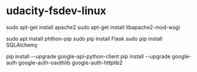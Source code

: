 # udacity-fsdev-linux

sudo apt-get install apache2
sudo apt-get install libapache2-mod-wsgi

sudo apt install phthon-pip
sudo pip install Flask
sudo pip install SQLAlchemy

pip install --upgrade google-api-python-client
pip install --upgrade google-auth google-auth-oauthlib google-auth-httplib2
